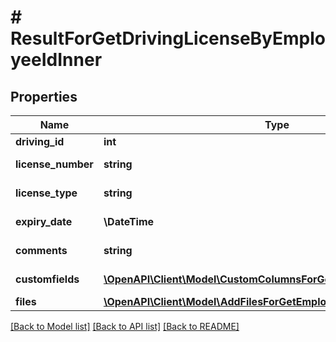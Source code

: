 # # ResultForGetDrivingLicenseByEmployeeIdInner

## Properties

Name | Type | Description | Notes
------------ | ------------- | ------------- | -------------
**driving_id** | **int** | DrivingId value | [optional]
**license_number** | **string** | LicenseNumber value | [optional]
**license_type** | **string** | LicenseType value | [optional]
**expiry_date** | **\DateTime** | ExpiryDate value | [optional]
**comments** | **string** | Comments value | [optional]
**customfields** | [**\OpenAPI\Client\Model\CustomColumnsForGetEmployeeDrivingInner[]**](CustomColumnsForGetEmployeeDrivingInner.md) | Custom fields array | [optional]
**files** | [**\OpenAPI\Client\Model\AddFilesForGetEmployeeDrivingInner[]**](AddFilesForGetEmployeeDrivingInner.md) | Files array | [optional]

[[Back to Model list]](../../README.md#models) [[Back to API list]](../../README.md#endpoints) [[Back to README]](../../README.md)

